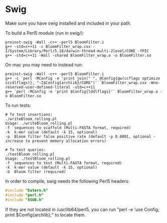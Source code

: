 # Swig

Make sure you have swig installed and included in your path.

To build a Perl5 module (run in swig/):
```
preinst-swig -Wall -c++ -perl5 BloomFilter.i
g++ -std=c++11 -c BloomFilter_wrap.cxx -I/System/Library/Perl/5.18/darwin-thread-multi-2level/CORE -fPIC
g++ -std=c++11 -Wall -shared BloomFilter_wrap.o -o BloomFilter.so
```

On mac you may need to instead run:
```
preinst-swig -Wall -c++ -perl5 BloomFilter.i
g++ -c `perl -MConfig -e 'print join(" ", @Config{qw(ccflags optimize cccdlflags)}, "-I$Config{archlib}/CORE")'` BloomFilter_wrap.cxx -Wno-reserved-user-defined-literal -std=c++11
g++ `perl -MConfig -e 'print $Config{lddlflags}'` BloomFilter_wrap.o -o BloomFilter.so
```

To run tests:
```
# To test insertions:
./writeBloom_rolling.pl
Usage: ./writeBloom_rolling.pl
-f  sequences to scaffold (Multi-FASTA format, required)
-k  k-mer value (default -k 15, optional)
-p  Bloom filter false positive rate (default -p 0.0001, optional - increase to prevent memory allocation errors)

# To test queries:
./testBloom_rolling.pl
Usage: ./testBloom_rolling.pl
-f  sequences to test (Multi-FASTA format, required)
-k  k-mer value (default -k 15, optional)
-b  Bloom filter (required)
```

In order to compile, swig needs the following Perl5 headers:
```C++
#include "Extern.h"
#include "perl.h"
#include "XSUB.h"
```
If they are not located in /usr/lib64/perl5, you can run "perl -e 'use Config; print $Config{archlib};" to locate them.
